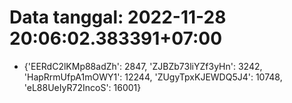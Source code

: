 # Data tanggal: 2022-11-28 20:06:02.383391+07:00

* {'EERdC2lKMp88adZh': 2847, 'ZJBZb73liYZf3yHn': 3242, 'HapRrmUfpA1mOWY1': 12244, 'ZUgyTpxKJEWDQ5J4': 10748, 'eL88UeIyR72IncoS': 16001}
